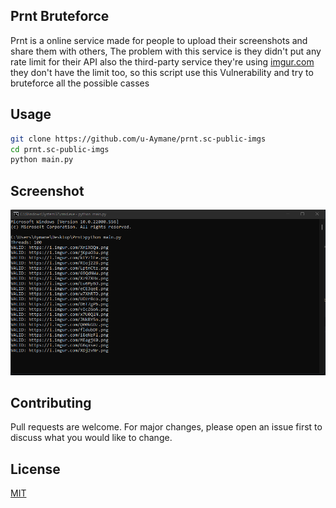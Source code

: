 ## Prnt Bruteforce

Prnt is a online service made for people to upload their screenshots  and share them with others, The problem with this service is they didn't put any rate limit for their API also the third-party service they're using [imgur.com](imgur.com) they don't have the limit too, so this script use this Vulnerability and try to bruteforce all the possible casses

## Usage

```bash
git clone https://github.com/u-Aymane/prnt.sc-public-imgs
cd prnt.sc-public-imgs
python main.py
```

## Screenshot

![Menu](screenshots/1.png)

## Contributing
Pull requests are welcome. For major changes, please open an issue first to discuss what you would like to change.

## License
[MIT](https://choosealicense.com/licenses/mit/)
